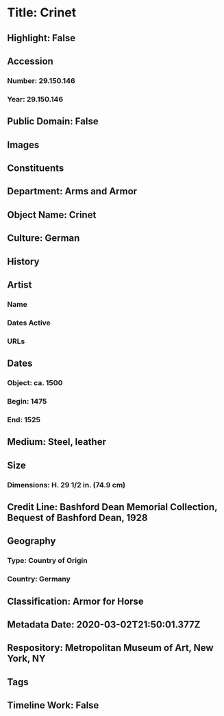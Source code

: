 # Title: Crinet
## Highlight: False
## Accession
### Number: 29.150.146
### Year: 29.150.146
## Public Domain: False
## Images
## Constituents
## Department: Arms and Armor
## Object Name: Crinet
## Culture: German
## History
## Artist
### Name
### Dates Active
### URLs
## Dates
### Object: ca. 1500
### Begin: 1475
### End: 1525
## Medium: Steel, leather
## Size
### Dimensions: H. 29 1/2 in. (74.9 cm)
## Credit Line: Bashford Dean Memorial Collection, Bequest of Bashford Dean, 1928
## Geography
### Type: Country of Origin
### Country: Germany
## Classification: Armor for Horse
## Metadata Date: 2020-03-02T21:50:01.377Z
## Respository: Metropolitan Museum of Art, New York, NY
## Tags
## Timeline Work: False